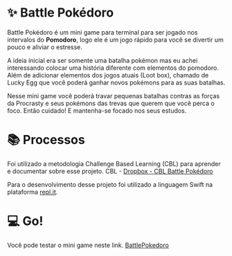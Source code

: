 # ✨ Battle Pokédoro

Battle Pokédoro é um mini game para terminal para ser jogado nos intervalos do **Pomodoro**, logo ele é um jogo rápido para você se divertir um pouco e aliviar o estresse.

A ideia inicial era ser somente uma batalha pokémon mas eu achei interessando colocar uma história diferente com elementos do pomodoro. Além de adicionar elementos dos jogos atuais (Loot box), chamado de Lucky Egg que você poderá ganhar novos pokémons para as suas batalhas.

Nesse mini game você poderá travar pequenas batalhas contras as forças da Procrasty e seus pokémons das trevas que querem que você perca o foco. Então cuidado! E mantenha-se focado nos seus estudos.

# 📚 Processos

Foi utilizado a metodologia Challenge Based Learning (CBL) para aprender e documentar sobre esse projeto.
CBL - [Dropbox - CBL Battle Pokédoro](https://www.dropbox.com/scl/fi/f0hy8wds5z675a2qct4wz/CBL-BattlePokedoro.paper?dl=0&rlkey=yl0i8rgqjqdi9fnu78u85kt0x)

Para o desenvolvimento desse projeto foi utilizado a linguagem Swift na plataforma [repl.it](https://repl.it/).

# 💻 Go!

Você pode testar o mini game neste link. 
[BattlePokedoro](https://BattlePokemon.davidaugusto222.repl.run)



